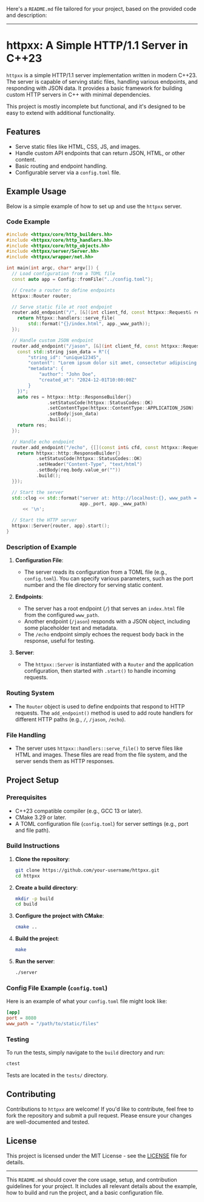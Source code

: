 Here's a `README.md` file tailored for your project, based on the provided code and description:

---

# httpxx: A Simple HTTP/1.1 Server in C++23

`httpxx` is a simple HTTP/1.1 server implementation written in modern C++23. The server is capable of serving static files, handling various endpoints, and responding with JSON data. It provides a basic framework for building custom HTTP servers in C++ with minimal dependencies.

This project is mostly incomplete but functional, and it's designed to be easy to extend with additional functionality.

## Features

- Serve static files like HTML, CSS, JS, and images.
- Handle custom API endpoints that can return JSON, HTML, or other content.
- Basic routing and endpoint handling.
- Configurable server via a `config.toml` file.

## Example Usage

Below is a simple example of how to set up and use the `httpxx` server.

### Code Example

```cpp
#include <httpxx/core/http_builders.hh>
#include <httpxx/core/http_handlers.hh>
#include <httpxx/core/http_objects.hh>
#include <httpxx/server/Server.hh>
#include <httpxx/wrapper/net.hh>

int main(int argc, char* argv[]) {
  // Load configuration from a TOML file
  const auto app = Config::fromFile("../config.toml");

  // Create a router to define endpoints
  httpxx::Router router;

  // Serve static file at root endpoint
  router.add_endpoint("/", [&](int client_fd, const httpxx::Request& request) {
    return httpxx::handlers::serve_file(
        std::format("{}/index.html", app._www_path));
  });

  // Handle custom JSON endpoint
  router.add_endpoint("/jason", [&](int client_fd, const httpxx::Request& request) {
    const std::string json_data = R"({
        "string_id": "unique12345",
        "content": "Lorem ipsum dolor sit amet, consectetur adipiscing elit...",
        "metadata": {
            "author": "John Doe",
            "created_at": "2024-12-01T10:00:00Z"
        }
    })";
    auto res = httpxx::http::ResponseBuilder{}
               .setStatusCode(httpxx::StatusCodes::OK)
               .setContentType(httpxx::ContentType::APPLICATION_JSON)
               .setBody(json_data)
               .build();
    return res;
  });

  // Handle echo endpoint
  router.add_endpoint("/echo", {[](const int& cfd, const httpxx::Request& req) {
    return httpxx::http::ResponseBuilder{}
           .setStatusCode(httpxx::StatusCodes::OK)
           .setHeader("Content-Type", "text/html")
           .setBody(req.body.value_or(""))
           .build();
  }});

  // Start the server
  std::clog << std::format("server at: http://localhost:{}, www_path = {}",
                           app._port, app._www_path)
      << '\n';

  // Start the HTTP server
  httpxx::Server{router, app}.start();
}
```

### Description of Example

1. **Configuration File**:
    - The server reads its configuration from a TOML file (e.g., `config.toml`). You can specify various parameters, such as the port number and the file directory for serving static content.

2. **Endpoints**:
    - The server has a root endpoint (`/`) that serves an `index.html` file from the configured `www_path`.
    - Another endpoint (`/jason`) responds with a JSON object, including some placeholder text and metadata.
    - The `/echo` endpoint simply echoes the request body back in the response, useful for testing.

3. **Server**:
    - The `httpxx::Server` is instantiated with a `Router` and the application configuration, then started with `.start()` to handle incoming requests.

### Routing System

- The `Router` object is used to define endpoints that respond to HTTP requests. The `add_endpoint()` method is used to add route handlers for different HTTP paths (e.g., `/`, `/jason`, `/echo`).

### File Handling

- The server uses `httpxx::handlers::serve_file()` to serve files like HTML and images. These files are read from the file system, and the server sends them as HTTP responses.

## Project Setup

### Prerequisites

- C++23 compatible compiler (e.g., GCC 13 or later).
- CMake 3.29 or later.
- A TOML configuration file (`config.toml`) for server settings (e.g., port and file path).

### Build Instructions

1. **Clone the repository**:

   ```bash
   git clone https://github.com/your-username/httpxx.git
   cd httpxx
   ```

2. **Create a build directory**:

   ```bash
   mkdir -p build
   cd build
   ```

3. **Configure the project with CMake**:

   ```bash
   cmake ..
   ```

4. **Build the project**:

   ```bash
   make
   ```

5. **Run the server**:

   ```bash
   ./server
   ```

### Config File Example (`config.toml`)

Here is an example of what your `config.toml` file might look like:

```toml
[app]
port = 8080
www_path = "/path/to/static/files"
```

### Testing

To run the tests, simply navigate to the `build` directory and run:

```bash
ctest
```

Tests are located in the `tests/` directory.

## Contributing

Contributions to `httpxx` are welcome! If you'd like to contribute, feel free to fork the repository and submit a pull request. Please ensure your changes are well-documented and tested.

## License

This project is licensed under the MIT License - see the [LICENSE](LICENSE) file for details.

---

This `README.md` should cover the core usage, setup, and contribution guidelines for your project. It includes all relevant details about the example, how to build and run the project, and a basic configuration file.